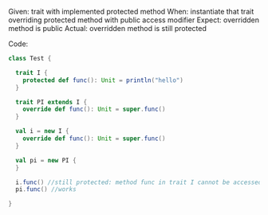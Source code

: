 Given: trait with implemented protected method
When: instantiate that trait overriding protected method with public access modifier
Expect: overridden method is public
Actual: overridden method is still protected

Code:

```scala
class Test {

  trait I {
    protected def func(): Unit = println("hello")
  }

  trait PI extends I {
    override def func(): Unit = super.func()
  }

  val i = new I {
    override def func(): Unit = super.func()
  }

  val pi = new PI {
  }

  i.func() //still protected: method func in trait I cannot be accessed in Test.this.I
  pi.func() //works

}

```
